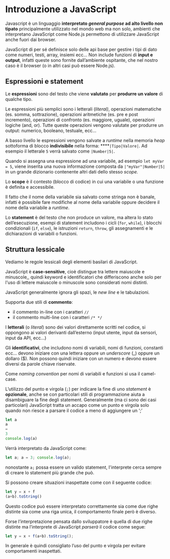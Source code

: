 ﻿# Introduzione a JavaScript

Javascript è un linguaggio **interpretato *general purpose* ad alto livello non tipato** principalmente utilizzato nel mondo web ma non solo, ambienti che interpretano JavaScript come Node.js permettono di utilizzare JavaScript anche fuori dai browser.

JavaScript di per sé definisce solo delle api base per gestire i tipi di dato come numeri, testi, array, insiemi ecc… Non include funzioni di **input e output**, infatti queste sono fornite dall’ambiente ospitante, che nel nostro caso è il browser (o in altri casi può essere Node.js).

## Espressioni e statement

Le **espressioni** sono del testo che viene **valutato** per **produrre un valore** di qualche tipo.

Le espressioni più semplici sono i letterali (*literal)*, operazioni matematiche (es. somma, sottrazione), operazioni aritmetiche (es. pre e post incremento), operazioni di confronto (es. maggiore, uguale), operazioni logiche (and, or). Tutte queste operazioni vengono valutate per produrre un output: numerico, booleano, testuale, ecc…

A basso livello le espressioni vengono salvate a *runtime* nella memoria *heap* sottoforma di blocco **indivisibile** nella forma: ****`|Tipo|Valore|`. Ad esempio il letterale `5` verrà salvato come `|Number|5|`.

Quando si assegna una espressione ad una variabile, ad esempio `let myVar = 5`, viene inserita una nuova informazione composta da `|"myVar"|Number|5|` in un grande dizionario contenente altri dati dello stesso *scope.*

Lo **scope** è il contesto (blocco di codice) in cui una variabile o una funzione è definita e accessibile. 

Il fatto che il nome della variabile sia salvato come stringa non è banale, infatti è possibile fare modifiche al nome della variabile oppure decidere il nome della variabile a *runtime*.

Lo **statement** è del testo che non produce un valore, ma altera lo stato dell’esecuzione, esempi di statement includono i cicli (`for`, `while`), i blocchi condizionali (`if`, `else`), le istruzioni `return`, `throw`, gli assegnamenti e le dichiarazioni di variabili o funzioni.

## Struttura lessicale

Vediamo le regole lessicali degli elementi basilari di JavaScript.

JavaScript è **case-sensitive**, cioè distingue tra lettere maiuscole e minuscole,, quindi keyword e identificatori che differiscono anche solo per l'uso di lettere maiuscole o minuscole sono considerati nomi distinti.

JavaScript generalmente ignora gli spazi, le *new line* e le tabulazioni.

Supporta due stili di **commento**:

- il commento in-line con i caratteri `//`
- il commento multi-line con i caratteri `/* */`

I **letterali** (o *literal*) sono dei valori direttamente scritti nel codice, si oppongono ai valori derivanti dall’esterno (input utente, input da sensori, input da API, ecc…)

Gli **identificativi**, che includono nomi di variabili, nomi di funzioni, constanti ecc… devono iniziare con una lettera oppure un *underscore* (_) oppure un dollaro ($). Non possono quindi iniziare con un numero e devono essere diversi da parole chiave riservate.

Come *naming convention* per nomi di variabili e funzioni si usa il camel-case.

L’utilizzo del punto e virgola (`;`) per indicare la fine di uno *statement* è **opzionale**, anche se con particolari stili di programmazione aiuta a disambiguare la fine degli statement. Generalmente (ma ci sono dei casi particolari) JavaScript tratta un accapo come un punto e virgola solo quando non riesce a parsare il codice a meno di aggiungere un ‘;’

```jsx
let a
a
=
3
console.log(a)
```

Verrà interpretato da JavaScript come:

```jsx
let a; a = 3; console.log(a);
```

nonostante `a;` possa essere un valido statement, l'interprete cerca sempre di creare lo statement più grande che può.

Si possono creare situazioni inaspettate come con il seguente codice:

```jsx
let y = x + f
(a+b).toString()
```

Questo codice può essere interpretato correttamente sia come due righe distinte sia come una riga unica, il comportamento finale però è diverso.

Forse l’interpretazione pensata dallo sviluppatore è quella di due righe distinte ma l’interprete di JavaScript *parserà* il codice come segue:

```jsx
let y = x + f(a+b).toString();
```

In generale è quindi consigliato l’uso del punto e virgola per evitare comportamenti inaspettati.
